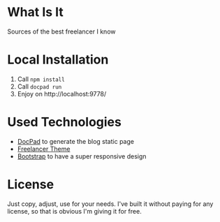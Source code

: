# What Is It

Sources of the best freelancer I know

# Local Installation

1. Call `npm install`
2. Call `docpad run`
3. Enjoy on http://localhost:9778/

# Used Technologies

* [DocPad](https://docpad.org/) to generate the blog static page
* [Freelancer Theme](http://startbootstrap.com/template-overviews/clean-blog/)
* [Bootstrap](http://getbootstrap.com/) to have a super responsive design

# License

Just copy, adjust, use for your needs. I've built it without paying for any license, so that is obvious I'm giving it for free.
